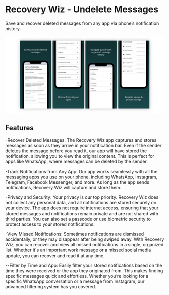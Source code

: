 # Recovery Wiz - Undelete Messages
Save and recover deleted messages from any app via phone’s notification history.

![App Screenshot](https://github.com/Lakshyasukhralia/Notification-History/blob/master/Apple%20iPhone%2011%20Pro%20Max%20Presentation%20(2).png)

## Features
-Recover Deleted Messages: The Recovery Wiz app captures and stores messages as soon as they arrive in your notification bar. Even if the sender deletes the message before you read it, our app will have stored the notification, allowing you to view the original content. This is perfect for apps like WhatsApp, where messages can be deleted by the sender.

-Track Notifications from Any App: Our app works seamlessly with all the messaging apps you use on your phone, including WhatsApp, Instagram, Telegram, Facebook Messenger, and more. As long as the app sends notifications, Recovery Wiz will capture and store them.

-Privacy and Security: Your privacy is our top priority. Recovery Wiz does not collect any personal data, and all notifications are stored securely on your device. The app does not require internet access, ensuring that your stored messages and notifications remain private and are not shared with third parties. You can also set a passcode or use biometric security to protect access to your stored notifications.

-View Missed Notifications: Sometimes notifications are dismissed accidentally, or they may disappear after being swiped away. With Recovery Wiz, you can recover and view all missed notifications in a single, organized list. Whether it's an important work message or a missed social media update, you can recover and read it at any time.

--Filter by Time and App: Easily filter your stored notifications based on the time they were received or the app they originated from. This makes finding specific messages quick and effortless. Whether you’re looking for a specific WhatsApp conversation or a message from Instagram, our advanced filtering system has you covered.

